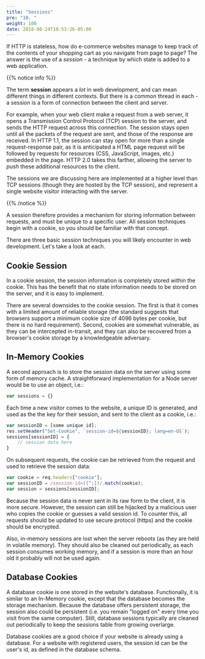 ```yaml
---
title: "Sessions"
pre: "10. "
weight: 100
date: 2018-08-24T10:53:26-05:00
---
```


If HTTP is stateless, how do e-commerce websites manage to keep track of the contents of your shopping cart as you navigate from page to page? The answer is the use of a _session_ - a technique by which state is added to a web application.

{{% notice info %}}

The term **session** appears a _lot_ in web development, and can mean different things in different contexts.  But there is a common thread in each - a session is a form of connection between the client and server.

For example, when your web client make a request from a web server, it opens a Transmission Control Protocol (TCP) session to the server, and sends the HTTP request across this connection.  The session stays open until all the packets of the request are sent, and those of the response are received.  In HTTP 1.1, the session can stay open for more than a single request-response pair, as it is anticipated a HTML page request will be followed by requests for resources (CSS, JavaScript, images, etc.) embedded in the page.  HTTP 2.0 takes this farther, allowing the server to _push_ these additional resources to the client.

The sessions we are discussing here are implemented at a higher level than TCP sessions (though they are hosted by the TCP session), and represent a single website visitor interacting with the server.

{{% /notice %}}

A session therefore provides a mechanism for storing information between requests, and must be unique to a specific user.  All session techniques begin with a cookie, so you should be familiar with that concept.

There are three basic session techniques you will likely encounter in web development.  Let's take a look at each.

## Cookie Session

In a cookie session, the session information is completely stored within the cookie.  This has the benefit that no state information needs to be stored on the server, and it is easy to implement.  

There are several downsides to the cookie session.  The first is that it comes with a limited amount of reliable storage (the standard suggests that browsers support a minimum cookie size of 4096 bytes per cookie, but there is no hard requirement).  Second, cookies are somewhat vulnerable, as they can be intercepted in-transit, and they can also be recovered from a browser's cookie storage by a knowledgeable adversary.

## In-Memory Cookies

A second approach is to store the session data on the server using some form of memory cache.  A straightforward implementation for a Node server would be to use an object, i.e.:

```js
var sessions = {}
```

Each time a new visitor comes to the website, a unique ID is generated, and used as the the key for their session, and sent to the client as a cookie, i.e.:

```js
var sessionID = [some unique id];
res.setHeader("Set-Cookie", `session-id=${sessionID}; lang=en-US`);
sessions[sessionID] = {
    // session data here
}
```

On subsequent requests, the cookie can be retrieved from the request and used to retrieve the session data:

```js
var cookie = req.headers["cookie"];
var sessionID = /session-id=([^;])/.match(cookie);
var session = sessions[sessionID];
```

Because the session data is never sent in its raw form to the client, it is more secure.  However, the session can still be hijacked by a malicious user who copies the cookie or guesses a valid session id.  To counter this, all requests should be updated to use secure protocol (https) and the cookie should be encrypted.

Also, in-memory sessions are lost when the server reboots (as they are held in volatile memory).  They should also be cleaned out periodically, as each session consumes working memory, and if a session is more than an hour old it probably will not be used again.

## Database Cookies 

A database cookie is one stored in the website's database.  Functionally, it is similar to an In-Memory cookie, except that the database becomes the storage mechanism.  Because the database offers persistent storage, the session also could be persistent (i.e. you remain "logged on" every time you visit from the same computer).  Still, database sessions typically are cleaned out periodically to keep the sessions table from growing overlarge.

Database cookies are a good choice if your website is already using a database.  For a website with registered users, the session id can be the user's id, as defined in the database schema.